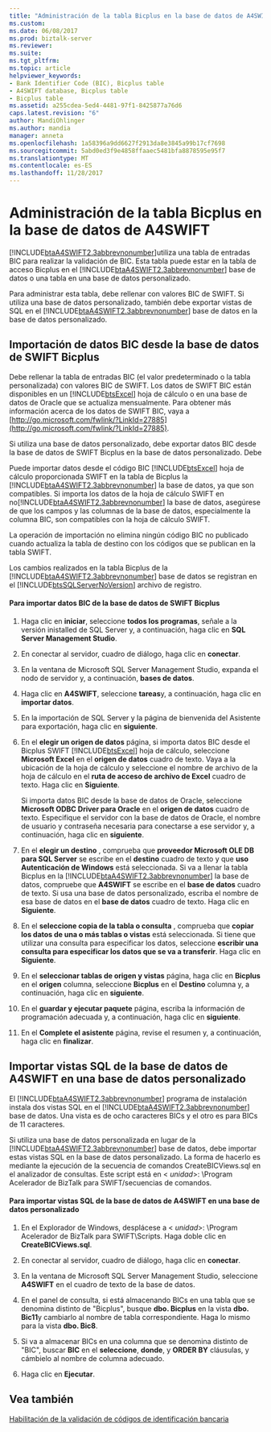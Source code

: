 ```yaml
---
title: "Administración de la tabla Bicplus en la base de datos de A4SWIFT | Documentos de Microsoft"
ms.custom: 
ms.date: 06/08/2017
ms.prod: biztalk-server
ms.reviewer: 
ms.suite: 
ms.tgt_pltfrm: 
ms.topic: article
helpviewer_keywords:
- Bank Identifier Code (BIC), Bicplus table
- A4SWIFT database, Bicplus table
- Bicplus table
ms.assetid: a255cdea-5ed4-4481-97f1-8425877a76d6
caps.latest.revision: "6"
author: MandiOhlinger
ms.author: mandia
manager: anneta
ms.openlocfilehash: 1a58396a9dd6627f2913da8e3845a99b17cf7698
ms.sourcegitcommit: 5abd0ed3f9e4858ffaaec5481bfa8878595e95f7
ms.translationtype: MT
ms.contentlocale: es-ES
ms.lasthandoff: 11/28/2017
---
```

# <a name="managing-the-bicplus-table-in-the-a4swift-database"></a>Administración de la tabla Bicplus en la base de datos de A4SWIFT
[!INCLUDE[btaA4SWIFT2.3abbrevnonumber](../../includes/btaa4swift2-3abbrevnonumber-md.md)]utiliza una tabla de entradas BIC para realizar la validación de BIC. Esta tabla puede estar en la tabla de acceso Bicplus en el [!INCLUDE[btaA4SWIFT2.3abbrevnonumber](../../includes/btaa4swift2-3abbrevnonumber-md.md)] base de datos o una tabla en una base de datos personalizado.  
  
 Para administrar esta tabla, debe rellenar con valores BIC de SWIFT. Si utiliza una base de datos personalizado, también debe exportar vistas de SQL en el [!INCLUDE[btaA4SWIFT2.3abbrevnonumber](../../includes/btaa4swift2-3abbrevnonumber-md.md)] base de datos en la base de datos personalizado.  
  
## <a name="importing-bic-data-from-the-swift-bicplus-database"></a>Importación de datos BIC desde la base de datos de SWIFT Bicplus  
 Debe rellenar la tabla de entradas BIC (el valor predeterminado o la tabla personalizada) con valores BIC de SWIFT. Los datos de SWIFT BIC están disponibles en un [!INCLUDE[btsExcel](../../includes/btsexcel-md.md)] hoja de cálculo o en una base de datos de Oracle que se actualiza mensualmente. Para obtener más información acerca de los datos de SWIFT BIC, vaya a [http://go.microsoft.com/fwlink/?LinkId=27885](http://go.microsoft.com/fwlink/?LinkId=27885).  
  
 Si utiliza una base de datos personalizado, debe exportar datos BIC desde la base de datos de SWIFT Bicplus en la base de datos personalizado. Debe  
  
 Puede importar datos desde el código BIC [!INCLUDE[btsExcel](../../includes/btsexcel-md.md)] hoja de cálculo proporcionada SWIFT en la tabla de Bicplus la [!INCLUDE[btaA4SWIFT2.3abbrevnonumber](../../includes/btaa4swift2-3abbrevnonumber-md.md)] la base de datos, ya que son compatibles. Si importa los datos de la hoja de cálculo SWIFT en no[!INCLUDE[btaA4SWIFT2.3abbrevnonumber](../../includes/btaa4swift2-3abbrevnonumber-md.md)] la base de datos, asegúrese de que los campos y las columnas de la base de datos, especialmente la columna BIC, son compatibles con la hoja de cálculo SWIFT.  
  
 La operación de importación no elimina ningún código BIC no publicado cuando actualiza la tabla de destino con los códigos que se publican en la tabla SWIFT.  
  
 Los cambios realizados en la tabla Bicplus de la [!INCLUDE[btaA4SWIFT2.3abbrevnonumber](../../includes/btaa4swift2-3abbrevnonumber-md.md)] base de datos se registran en el [!INCLUDE[btsSQLServerNoVersion](../../includes/btssqlservernoversion-md.md)] archivo de registro.  
  
#### <a name="to-import-bic-data-from-the-swift-bicplus-database"></a>Para importar datos BIC de la base de datos de SWIFT Bicplus  
  
1.  Haga clic en **iniciar**, seleccione **todos los programas**, señale a la versión inistalled de SQL Server y, a continuación, haga clic en **SQL Server Management Studio**.  
  
2.  En conectar al servidor, cuadro de diálogo, haga clic en **conectar**.  
  
3.  En la ventana de Microsoft SQL Server Management Studio, expanda el nodo de servidor y, a continuación, **bases de datos**.  
  
4.  Haga clic en **A4SWIFT**, seleccione **tareas**y, a continuación, haga clic en **importar datos**.  
  
5.  En la importación de SQL Server y la página de bienvenida del Asistente para exportación, haga clic en **siguiente**.  
  
6.  En el **elegir un origen de datos** página, si importa datos BIC desde el Bicplus SWIFT [!INCLUDE[btsExcel](../../includes/btsexcel-md.md)] hoja de cálculo, seleccione **Microsoft Excel** en el **origen de datos** cuadro de texto. Vaya a la ubicación de la hoja de cálculo y seleccione el nombre de archivo de la hoja de cálculo en el **ruta de acceso de archivo de Excel** cuadro de texto. Haga clic en **Siguiente**.  
  
     Si importa datos BIC desde la base de datos de Oracle, seleccione **Microsoft ODBC Driver para Oracle** en el **origen de datos** cuadro de texto. Especifique el servidor con la base de datos de Oracle, el nombre de usuario y contraseña necesaria para conectarse a ese servidor y, a continuación, haga clic en **siguiente**.  
  
7.  En el **elegir un destino** , comprueba que **proveedor Microsoft OLE DB para SQL Server** se escribe en el **destino** cuadro de texto y que **uso Autenticación de Windows** está seleccionada. Si va a llenar la tabla Bicplus en la [!INCLUDE[btaA4SWIFT2.3abbrevnonumber](../../includes/btaa4swift2-3abbrevnonumber-md.md)] la base de datos, compruebe que **A4SWIFT** se escribe en el **base de datos** cuadro de texto. Si usa una base de datos personalizado, escriba el nombre de esa base de datos en el **base de datos** cuadro de texto. Haga clic en **Siguiente**.  
  
8.  En el **seleccione copia de la tabla o consulta** , comprueba que **copiar los datos de una o más tablas o vistas** está seleccionada. Si tiene que utilizar una consulta para especificar los datos, seleccione **escribir una consulta para especificar los datos que se va a transferir**. Haga clic en **Siguiente**.  
  
9. En el **seleccionar tablas de origen y vistas** página, haga clic en **Bicplus** en el **origen** columna, seleccione **Bicplus** en el  **Destino** columna y, a continuación, haga clic en **siguiente**.  
  
10. En el **guardar y ejecutar paquete** página, escriba la información de programación adecuada y, a continuación, haga clic en **siguiente**.  
  
11. En el **Complete el asistente** página, revise el resumen y, a continuación, haga clic en **finalizar**.  
  
## <a name="importing-sql-views-from-the-a4swift-database-into-a-custom-database"></a>Importar vistas SQL de la base de datos de A4SWIFT en una base de datos personalizado  
 El [!INCLUDE[btaA4SWIFT2.3abbrevnonumber](../../includes/btaa4swift2-3abbrevnonumber-md.md)] programa de instalación instala dos vistas SQL en el [!INCLUDE[btaA4SWIFT2.3abbrevnonumber](../../includes/btaa4swift2-3abbrevnonumber-md.md)] base de datos. Una vista es de ocho caracteres BICs y el otro es para BICs de 11 caracteres.  
  
 Si utiliza una base de datos personalizada en lugar de la [!INCLUDE[btaA4SWIFT2.3abbrevnonumber](../../includes/btaa4swift2-3abbrevnonumber-md.md)] base de datos, debe importar estas vistas SQL en la base de datos personalizado. La forma de hacerlo es mediante la ejecución de la secuencia de comandos CreateBICViews.sql en el analizador de consultas. Este script está en \< *unidad*\>: \Program Acelerador de BizTalk para SWIFT/secuencias de comandos.  
  
#### <a name="to-import-sql-views-from-the-a4swift-database-into-a-custom-database"></a>Para importar vistas SQL de la base de datos de A4SWIFT en una base de datos personalizado  
  
1.  En el Explorador de Windows, desplácese a \< *unidad*\>: \Program Acelerador de BizTalk para SWIFT\Scripts. Haga doble clic en **CreateBICViews.sql**.  
  
2.  En conectar al servidor, cuadro de diálogo, haga clic en **conectar**.  
  
3.  En la ventana de Microsoft SQL Server Management Studio, seleccione **A4SWIFT** en el cuadro de texto de la base de datos.  
  
4.  En el panel de consulta, si está almacenando BICs en una tabla que se denomina distinto de "Bicplus", busque **dbo. Bicplus** en la vista **dbo. Bic11**y cambiarlo al nombre de tabla correspondiente. Haga lo mismo para la vista **dbo. Bic8**.  
  
5.  Si va a almacenar BICs en una columna que se denomina distinto de "BIC", buscar **BIC** en el **seleccione**, **donde**, y **ORDER BY** cláusulas, y cámbielo al nombre de columna adecuado.  
  
6.  Haga clic en **Ejecutar**.  
  
## <a name="see-also"></a>Vea también  
 [Habilitación de la validación de códigos de identificación bancaria](../../adapters-and-accelerators/accelerator-swift/enabling-validation-of-bank-identifier-codes.md)